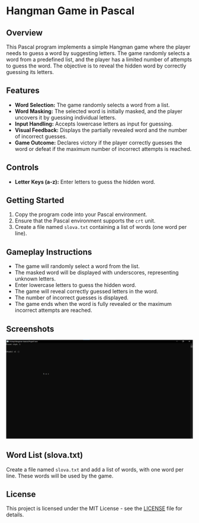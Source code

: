 # Hangman Game in Pascal

## Overview

This Pascal program implements a simple Hangman game where the player needs to guess a word by suggesting letters. The game randomly selects a word from a predefined list, and the player has a limited number of attempts to guess the word. The objective is to reveal the hidden word by correctly guessing its letters.

## Features

-   **Word Selection:** The game randomly selects a word from a list.
-   **Word Masking:** The selected word is initially masked, and the player uncovers it by guessing individual letters.
-   **Input Handling:** Accepts lowercase letters as input for guessing.
-   **Visual Feedback:** Displays the partially revealed word and the number of incorrect guesses.
-   **Game Outcome:** Declares victory if the player correctly guesses the word or defeat if the maximum number of incorrect attempts is reached.

## Controls

-   **Letter Keys (a-z):** Enter letters to guess the hidden word.

## Getting Started

1. Copy the program code into your Pascal environment.
2. Ensure that the Pascal environment supports the `crt` unit.
3. Create a file named `slova.txt` containing a list of words (one word per line).

## Gameplay Instructions

-   The game will randomly select a word from the list.
-   The masked word will be displayed with underscores, representing unknown letters.
-   Enter lowercase letters to guess the hidden word.
-   The game will reveal correctly guessed letters in the word.
-   The number of incorrect guesses is displayed.
-   The game ends when the word is fully revealed or the maximum incorrect attempts are reached.

## Screenshots

![Hangman screenshot](screenshot.png)

## Word List (slova.txt)

Create a file named `slova.txt` and add a list of words, with one word per line. These words will be used by the game.

## License

This project is licensed under the MIT License - see the [LICENSE](LICENSE) file for details.
